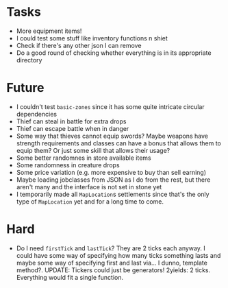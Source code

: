 # Tasks
* More equipment items!
* I could test some stuff like inventory functions n shiet
* Check if there's any other json I can remove
* Do a good round of checking whether everything is in its appropriate directory

# Future
* I couldn't test `basic-zones` since it has some quite intricate circular dependencies
* Thief can steal in battle for extra drops
* Thief can escape battle when in danger
* Some way that thieves cannot equip swords? Maybe weapons have strength requirements and classes can have a bonus that allows them to equip them? Or just some skill that allows their usage?
* Some better randomnes in store available items
* Some randomness in creature drops
* Some price variation (e.g. more expensive to buy than sell earning)
* Maybe loading jobclasses from JSON as I do from the rest, but there aren't many and the interface is not set in stone yet
* I temporarily made all `MapLocation`s settlements since that's the only type of `MapLocation` yet and for a long time to come.

# Hard
* Do I need `firstTick` and `lastTick`? They are 2 ticks each anyway. I could have some way of specifying how many ticks something lasts and maybe some way of specifying first and last via... I dunno, template method?. UPDATE: Tickers could just be generators! 2yields: 2 ticks. Everything would fit a single function.
